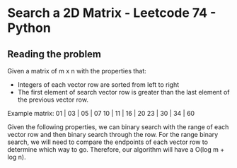 # Search a 2D Matrix - Leetcode 74 - Python
## Reading the problem

Given a matrix of m x n with the properties that:
- Integers of each vector row are sorted from left to right
- The first element of search vector row is greater than the last element of the previous vector row.

Example matrix:
01 | 03 | 05 | 07
10 | 11 | 16 | 20
23 | 30 | 34 | 60

Given the following properties, we can binary search with the range of each vector row and then binary search through the row.
For the range binary search, we will need to compare the endpoints of each vector row to determine which way to go.
Therefore, our algorithm will have a O(log m + log n).